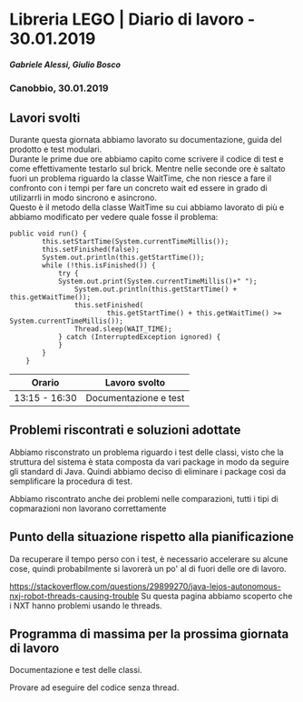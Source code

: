 # Libreria LEGO | Diario di lavoro - 30.01.2019
##### Gabriele Alessi, Giulio Bosco
### Canobbio, 30.01.2019

## Lavori svolti

Durante questa giornata abbiamo lavorato su documentazione, guida del prodotto e test modulari.  
Durante le prime due ore abbiamo capito come scrivere il codice di test e come effettivamente testarlo sul brick. Mentre nelle seconde ore è saltato fuori un problema riguardo la classe WaitTime, che non riesce a fare il confronto con i tempi per fare un concreto wait ed essere in grado di utilizarrli in modo sincrono e asincrono.  
Questo è il metodo della classe WaitTime su cui abbiamo lavorato di più e abbiamo modificato per vedere quale fosse il problema:
```
public void run() {
        this.setStartTime(System.currentTimeMillis());
        this.setFinished(false);
        System.out.println(this.getStartTime());
        while (!this.isFinished()) {
            try {
            System.out.print(System.currentTimeMillis()+" ");
                System.out.println(this.getStartTime() + this.getWaitTime());
                this.setFinished(
                        this.getStartTime() + this.getWaitTime() >= System.currentTimeMillis());
                Thread.sleep(WAIT_TIME);
            } catch (InterruptedException ignored) {
            }
        }
    }
```


|Orario        |Lavoro svolto					|
|--------------|------------------------------	|
|13:15 - 16:30 |Documentazione e test|

##  Problemi riscontrati e soluzioni adottate
Abbiamo risconstrato un problema riguardo i test delle classi, visto che la struttura del sistema è stata composta da vari package in modo da seguire gli standard di Java. Quindi abbiamo deciso di eliminare i package così da semplificare la procedura di test.

Abbiamo riscontrato anche dei problemi nelle comparazioni, tutti i tipi di copmarazioni non lavorano correttamente
##  Punto della situazione rispetto alla pianificazione
Da recuperare il tempo perso con i test, è necessario accelerare su alcune cose, quindi probabilmente si lavorerà un po' al di fuori delle ore di lavoro.


https://stackoverflow.com/questions/29899270/java-lejos-autonomous-nxj-robot-threads-causing-trouble
Su questa pagina abbiamo scoperto che i NXT hanno problemi usando le threads.
## Programma di massima per la prossima giornata di lavoro
Documentazione e test delle classi.

Provare ad eseguire del codice senza thread.
